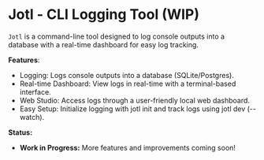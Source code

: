 # Jotl - CLI Logging Tool (WIP)

`Jotl` is a command-line tool designed to log console outputs into a database with a real-time dashboard for easy log tracking.

**Features**:

- Logging: Logs console outputs into a database (SQLite/Postgres).
- Real-time Dashboard: View logs in real-time with a terminal-based interface.
- Web Studio: Access logs through a user-friendly local web dashboard.
- Easy Setup: Initialize logging with jotl init and track logs using jotl dev (--watch).

**Status:**

- **Work in Progress:** More features and improvements coming soon!
